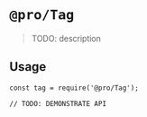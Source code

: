 # `@pro/Tag`

> TODO: description

## Usage

```
const tag = require('@pro/Tag');

// TODO: DEMONSTRATE API
```
